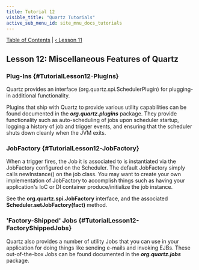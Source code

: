 ```yaml
---
title: Tutorial 12
visible_title: "Quartz Tutorials"
active_sub_menu_id: site_mnu_docs_tutorials
---
```

<div class="secNavPanel">
          <a href="./" title="Go to Tutorial Table of Contents">Table of Contents</a> |
          <a href="/documentation/quartz-2.x/tutorials/tutorial-lesson-11.html" title="Go to Lesson 2">&lsaquo;&nbsp;Lesson 11</a>
</div>

## Lesson 12: Miscellaneous Features of Quartz

### Plug-Ins {#TutorialLesson12-PlugIns}

Quartz provides an interface (org.quartz.spi.SchedulerPlugin) for plugging-in additional functionality.

Plugins that ship with Quartz to provide various utility capabilities can be found documented in the ***org.quartz.plugins***
package. They provide functionality such as auto-scheduling of jobs upon scheduler startup, logging a history of job and
trigger events, and ensuring that the scheduler shuts down cleanly when the JVM exits.


### JobFactory {#TutorialLesson12-JobFactory}

When a trigger fires, the Job it is associated to is instantiated via the JobFactory configured on the Scheduler.
The default JobFactory simply calls newInstance() on the job class. You may want to create your own implementation of
JobFactory to accomplish things such as having your application's IoC or DI container produce/initialize the job
instance.

See the **org.quartz.spi.JobFactory** interface, and the associated **Scheduler.setJobFactory(fact)**
method.


### 'Factory-Shipped' Jobs {#TutorialLesson12-FactoryShippedJobs}

Quartz also provides a number of utility Jobs that you can use in your application for doing things like sending
e-mails and invoking EJBs. These out-of-the-box Jobs can be found documented in the ***org.quartz.jobs***
package.
